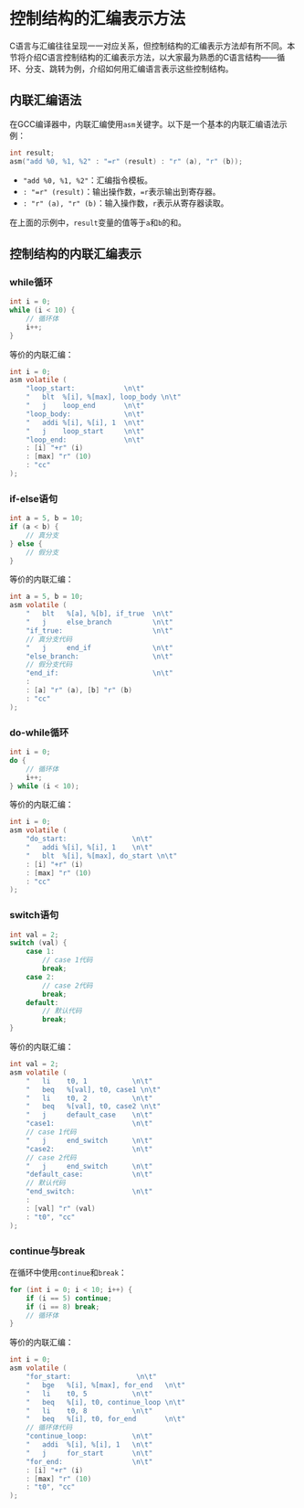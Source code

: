 # 控制结构的汇编表示方法

C语言与汇编往往呈现一一对应关系，但控制结构的汇编表示方法却有所不同。本节将介绍C语言控制结构的汇编表示方法，以大家最为熟悉的C语言结构——循环、分支、跳转为例，介绍如何用汇编语言表示这些控制结构。

## 内联汇编语法

在GCC编译器中，内联汇编使用`asm`关键字。以下是一个基本的内联汇编语法示例：

```c
int result;
asm("add %0, %1, %2" : "=r" (result) : "r" (a), "r" (b));
```

- `"add %0, %1, %2"`：汇编指令模板。
- `: "=r" (result)`：输出操作数，`=r`表示输出到寄存器。
- `: "r" (a), "r" (b)`：输入操作数，`r`表示从寄存器读取。

在上面的示例中，`result`变量的值等于`a`和`b`的和。

## 控制结构的内联汇编表示

### while循环
```c
int i = 0;
while (i < 10) {
    // 循环体
    i++;
}
```

等价的内联汇编：
```c
int i = 0;
asm volatile (
    "loop_start:            \n\t"
    "   blt  %[i], %[max], loop_body \n\t"
    "   j    loop_end       \n\t"
    "loop_body:             \n\t"
    "   addi %[i], %[i], 1  \n\t"
    "   j    loop_start     \n\t"
    "loop_end:              \n\t"
    : [i] "+r" (i)
    : [max] "r" (10)
    : "cc"
);
```

### if-else语句
```c
int a = 5, b = 10;
if (a < b) {
    // 真分支
} else {
    // 假分支
}
```

等价的内联汇编：
```c
int a = 5, b = 10;
asm volatile (
    "   blt   %[a], %[b], if_true  \n\t"
    "   j     else_branch          \n\t"
    "if_true:                      \n\t"
    // 真分支代码
    "   j     end_if               \n\t"
    "else_branch:                  \n\t"
    // 假分支代码
    "end_if:                       \n\t"
    :
    : [a] "r" (a), [b] "r" (b)
    : "cc"
);
```

### do-while循环
```c
int i = 0;
do {
    // 循环体
    i++;
} while (i < 10);
```

等价的内联汇编：
```c
int i = 0;
asm volatile (
    "do_start:                \n\t"
    "   addi %[i], %[i], 1    \n\t"
    "   blt  %[i], %[max], do_start \n\t"
    : [i] "+r" (i)
    : [max] "r" (10)
    : "cc"
);
```

### switch语句
```c
int val = 2;
switch (val) {
    case 1:
        // case 1代码
        break;
    case 2:
        // case 2代码
        break;
    default:
        // 默认代码
        break;
}
```

等价的内联汇编：
```c
int val = 2;
asm volatile (
    "   li    t0, 1           \n\t"
    "   beq   %[val], t0, case1 \n\t"
    "   li    t0, 2           \n\t"
    "   beq   %[val], t0, case2 \n\t"
    "   j     default_case    \n\t"
    "case1:                   \n\t"
    // case 1代码
    "   j     end_switch      \n\t"
    "case2:                   \n\t"
    // case 2代码
    "   j     end_switch      \n\t"
    "default_case:            \n\t"
    // 默认代码
    "end_switch:              \n\t"
    :
    : [val] "r" (val)
    : "t0", "cc"
);
```

### continue与break
在循环中使用`continue`和`break`：

```c
for (int i = 0; i < 10; i++) {
    if (i == 5) continue;
    if (i == 8) break;
    // 循环体
}
```

等价的内联汇编：
```c
int i = 0;
asm volatile (
    "for_start:                \n\t"
    "   bge   %[i], %[max], for_end   \n\t"
    "   li    t0, 5           \n\t"
    "   beq   %[i], t0, continue_loop \n\t"
    "   li    t0, 8           \n\t"
    "   beq   %[i], t0, for_end       \n\t"
    // 循环体代码
    "continue_loop:           \n\t"
    "   addi  %[i], %[i], 1   \n\t"
    "   j     for_start       \n\t"
    "for_end:                 \n\t"
    : [i] "+r" (i)
    : [max] "r" (10)
    : "t0", "cc"
);
```

